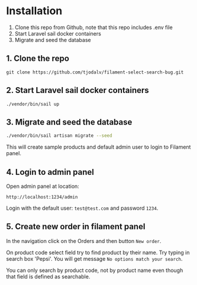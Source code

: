 # Installation

1. Clone this repo from Github, note that this repo includes .env file
2. Start Laravel sail docker containers
3. Migrate and seed the database

## 1. Clone the repo

```
git clone https://github.com/tjodalv/filament-select-search-bug.git
```

## 2. Start Laravel sail docker containers

```
./vendor/bin/sail up
```

## 3. Migrate and seed the database

```bash
./vendor/bin/sail artisan migrate --seed
```

This will create sample products and default admin user to login to Filament panel.

## 4. Login to admin panel

Open admin panel at location:

```
http://localhost:1234/admin
```

Login with the default user: `test@test.com` and password `1234`.

## 5. Create new order in filament panel

In the navigation click on the Orders and then button `New order`.

On product code select field try to find product by their name. Try typing in search box 'Pepsi'. You will get message `No options match your search`.

You can only search by product code, not by product name even though that field is defined as searchable.
